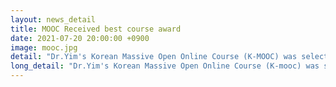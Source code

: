 ```yaml
---
layout: news_detail
title: MOOC Received best course award 
date: 2021-07-20 20:00:00 +0900
image: mooc.jpg
detail: "Dr.Yim's Korean Massive Open Online Course (K-MOOC) was selected as an excellent course and was awarded the 'Blue Ribbon'. "
long_detail: "Dr.Yim's Korean Massive Open Online Course (K-mooc) was selected as an excellent course and was awarded the 'Blue Ribbon'. 20courses from 10 universities were awarded the best course award.http://www.ewha.ac.kr/ewha/news/ewha-news.do?mode=view&articleNo=329244"
---
```


